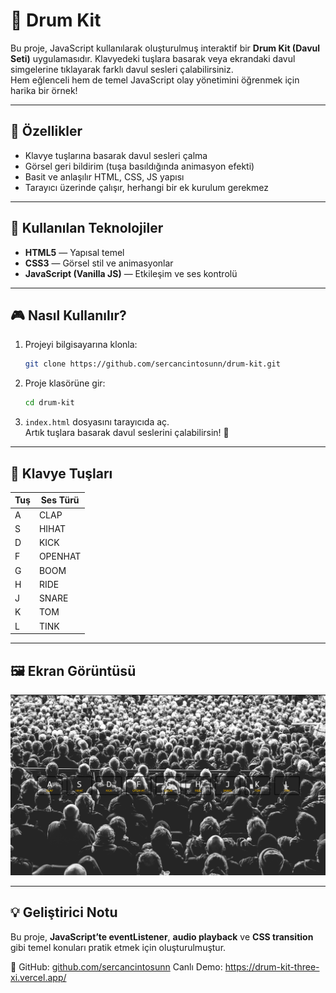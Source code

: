 # 🥁 Drum Kit

Bu proje, JavaScript kullanılarak oluşturulmuş interaktif bir **Drum Kit (Davul Seti)** uygulamasıdır. Klavyedeki tuşlara basarak veya ekrandaki davul simgelerine tıklayarak farklı davul sesleri çalabilirsiniz.  
Hem eğlenceli hem de temel JavaScript olay yönetimini öğrenmek için harika bir örnek!

---

## 🚀 Özellikler

- Klavye tuşlarına basarak davul sesleri çalma  
- Görsel geri bildirim (tuşa basıldığında animasyon efekti)  
- Basit ve anlaşılır HTML, CSS, JS yapısı  
- Tarayıcı üzerinde çalışır, herhangi bir ek kurulum gerekmez  

---

## 🧠 Kullanılan Teknolojiler

- **HTML5** — Yapısal temel  
- **CSS3** — Görsel stil ve animasyonlar  
- **JavaScript (Vanilla JS)** — Etkileşim ve ses kontrolü  

---

## 🎮 Nasıl Kullanılır?

1. Projeyi bilgisayarına klonla:
   ```bash
   git clone https://github.com/sercancintosunn/drum-kit.git
   ```

2. Proje klasörüne gir:
   ```bash
   cd drum-kit
   ```

3. `index.html` dosyasını tarayıcıda aç.  
Artık tuşlara basarak davul seslerini çalabilirsin! 🥁  

---

## 🧩 Klavye Tuşları

| Tuş | Ses Türü |
|-----|-----------|
| A | CLAP |
| S | HIHAT |
| D | KICK |
| F | OPENHAT |
| G | BOOM |
| H | RIDE |
| J | SNARE |
| K | TOM |
| L | TINK |


---

## 🖼️ Ekran Görüntüsü

![image alt](https://github.com/sercancintosunn/DrumKit/blob/main/Ekran%20g%C3%B6r%C3%BCnt%C3%BCs%C3%BC%202025-10-04%20185939.png?raw=true)

---

## 💡 Geliştirici Notu

Bu proje, **JavaScript’te eventListener**, **audio playback** ve **CSS transition** gibi temel konuları pratik etmek için oluşturulmuştur.  





📘 GitHub: [github.com/sercancintosunn](https://github.com/sercancintosunn)
Canlı Demo: https://drum-kit-three-xi.vercel.app/





